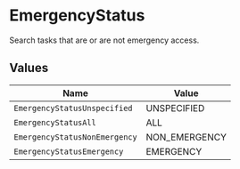 # EmergencyStatus

Search tasks that are or are not emergency access.


## Values

| Name                          | Value                         |
| ----------------------------- | ----------------------------- |
| `EmergencyStatusUnspecified`  | UNSPECIFIED                   |
| `EmergencyStatusAll`          | ALL                           |
| `EmergencyStatusNonEmergency` | NON_EMERGENCY                 |
| `EmergencyStatusEmergency`    | EMERGENCY                     |